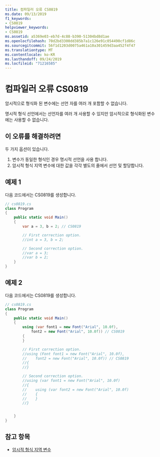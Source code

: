 ```yaml
---
title: 컴파일러 오류 CS0819
ms.date: 09/13/2019
f1_keywords:
- CS0819
helpviewer_keywords:
- CS0819
ms.assetid: a5369e03-eb7d-4c88-b390-51304bd8d1ae
ms.openlocfilehash: 70d2bd3300dd385b7a1c126e91c054490cf1d86c
ms.sourcegitcommit: 56f1d1203d0075a461a10a301459d3aa452f4f47
ms.translationtype: MT
ms.contentlocale: ko-KR
ms.lasthandoff: 09/24/2019
ms.locfileid: "71216585"
---
```

# <a name="compiler-error-cs0819"></a>컴파일러 오류 CS0819

암시적으로 형식화 된 변수에는 선언 자를 여러 개 포함할 수 없습니다.

 명시적 형식 선언에서는 선언자를 여러 개 사용할 수 있지만 암시적으로 형식화된 변수에는 사용할 수 없습니다.

## <a name="to-correct-this-error"></a>이 오류를 해결하려면

두 가지 옵션이 있습니다.

1. 변수가 동일한 형식인 경우 명시적 선언을 사용 합니다.
1. 암시적 형식 지역 변수에 대한 값을 각각 별도의 줄에서 선언 및 할당합니다.

## <a name="example-1"></a>예제 1

다음 코드에서는 CS0819를 생성합니다.

```csharp
// cs0819.cs
class Program
{
    public static void Main()
    {
        var a = 3, b = 2; // CS0819

        // First correction option.
        //int a = 3, b = 2;

        // Second correction option.
        //var a = 3;
        //var b = 2;
    }
}
```

## <a name="example-2"></a>예제 2

다음 코드에서는 CS0819를 생성합니다.

```csharp
// cs0819.cs
class Program
{
    public static void Main()
    {
        using (var font1 = new Font("Arial", 10.0f),
            font2 = new Font("Arial", 10.0f)) // CS0819
        {
        }

        // First correction option.
        //using (Font font1 = new Font("Arial", 10.0f),
        //    font2 = new Font("Arial", 10.0f)) // CS0819
        //{
        //}

        // Second correction option.
        //using (var font1 = new Font("Arial", 10.0f)
        //{
        //    using (var font2 = new Font("Arial", 10.0f)
        //    {
        //    }
        //}


    }
}
```

## <a name="see-also"></a>참고 항목

- [암시적 형식 지역 변수](../programming-guide/classes-and-structs/implicitly-typed-local-variables.md)
